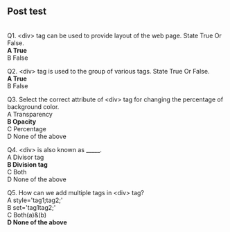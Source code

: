 ## Post test
<br>
Q1. &lt;div&gt; tag can be used to provide layout of the web page. State True Or False.<br>
<b>A  True<br></b>
B   False<br>

Q2.  &lt;div&gt; tag is used to the group of various tags. State True Or False.<br>
<b>A  True<br></b>
B   False<br>

Q3. Select the correct attribute of &lt;div&gt; tag for changing the percentage of background color.<br>
A  Transparency<br>
<b>B  Opacity</b><br>
C  Percentage<br>
D  None of the above<br>


Q4.  &lt;div&gt; is also known as _____.<br>
A  Divisor tag<br>
<b>B  Division tag</b><br>
C  Both<br>
D  None of the above<br>

Q5.  How can we add multiple tags in &lt;div&gt; tag?<br>
A  style='tag1;tag2;' <br>
B  set='tag1tag2;'<br>
C  Both(a)&(b)<br>
<b>D  None of the above</b><br>

